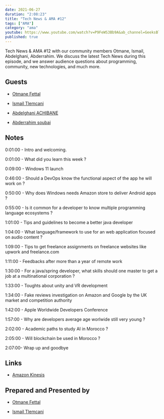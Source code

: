 ```yaml
---
date: 2021-06-27
duration: "2:08:23"
title: "Tech News & AMA #12"
tags: ["AMA"]
category: "ama"
youtube: https://www.youtube.com/watch?v=P9FeWS3Bb9A&ab_channel=GeeksBlaBla
published: true
---
```


Tech News & AMA #12 with our community members Otmane, Ismail, Abdelghani, Abderrahim. We discuss the latest Tech News during this episode, and we answer audience questions about programming, community, new technologies, and much more.

## Guests

- [Otmane Fettal](https://twitter.com/OFettal)

- [Ismail Tlemcani](https://twitter.com/Ismailtlem)

- [Abdelghani ACHIBANE](https://www.linkedin.com/in/abdelghani-achibane-53a915b7/)

- [Abderrahim soubai](https://www.soubai.me/)

## Notes

0:01:00 - Intro and welcoming.

0:01:00 - What did you learn this week ?

0:09:00 - Windows 11 launch

0:46:00 - Should a DevOps know the functional aspect of the app he will work on ?

0:50:00 - Why does Windows needs Amazon store to deliver Android apps ?

0:55:00 - Is it common for a developer to know multiple programming language ecosystems ?

1:01:00 - Tips and guidelines to become a better java developer

1:04:00 - What language/framework to use for an web application focused on audio content ?

1:09:00 - Tips to get freelance assignments on freelance websites like upwork and freelance.com

1:11:00 - Feedbacks after more than a year of remote work

1:30:00 - For a java/spring developer, what skills should one master to get a job at a multinational corporation ?

1:33:00 - Toughts about unity and VR development

1:34:00 - Fake reviews investigation on Amazon and Google by the UK market and competition authority

1:42:00 - Apple Worldwide Developers Conference

1:57:00 - Why are developers average age worlwide still very young ?

2:02:00 - Academic paths to study AI in Morocco ?

2:05:00 - Will blockchain be used in Morocco ?

2:07:00- Wrap up and goodbye

## Links

- [Amazon Kinesis](https://docs.aws.amazon.com/streams/latest/dev/key-concepts.html)

## Prepared and Presented by

- [Otmane Fettal](https://twitter.com/OFettal)

- [Ismail Tlemcani](https://twitter.com/Ismailtlem)
